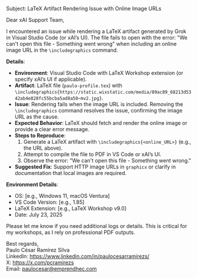 Subject: LaTeX Artifact Rendering Issue with Online Image URLs

Dear xAI Support Team,

I encountered an issue while rendering a LaTeX artifact generated by Grok in Visual Studio Code (or xAI’s UI). The file fails to open with the error: "We can't open this file - Something went wrong" when including an online image URL in the `\includegraphics` command.

**Details**:
- **Environment**: Visual Studio Code with LaTeX Workshop extension (or specify xAI’s UI if applicable).
- **Artifact**: LaTeX file (`paulo-profile.tex`) with `\includegraphics{https://static.wixstatic.com/media/89ac89_68213d5342ab4e828fc55bcba5ad8a50~mv2.jpg}`.
- **Issue**: Rendering fails when the image URL is included. Removing the `\includegraphics` command resolves the issue, confirming the image URL as the cause.
- **Expected Behavior**: LaTeX should fetch and render the online image or provide a clear error message.
- **Steps to Reproduce**:
  1. Generate a LaTeX artifact with `\includegraphics{<online_URL>}` (e.g., the URL above).
  2. Attempt to compile the file to PDF in VS Code or xAI’s UI.
  3. Observe the error: "We can't open this file - Something went wrong."
- **Suggested Fix**: Support HTTP image URLs in `graphicx` or clarify in documentation that local images are required.

**Environment Details**:
- OS: [e.g., Windows 11, macOS Ventura]
- VS Code Version: [e.g., 1.85]
- LaTeX Extension: [e.g., LaTeX Workshop v9.0]
- Date: July 23, 2025

Please let me know if you need additional logs or details. This is critical for my workshops, as I rely on professional PDF outputs.

Best regards,  
Paulo César Ramírez Silva  
LinkedIn: https://www.linkedin.com/in/paulocesarramirezs/  
X: https://x.com/pcramirezs  
Email: paulocesar@emprendhec.com
